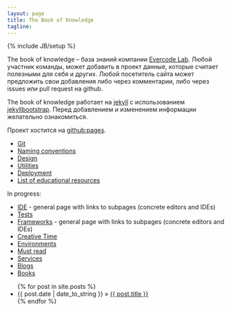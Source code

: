 ```yaml
---
layout: page
title: The Book of Knowledge
tagline: 
---
```

{% include JB/setup %}

The book of knowledge – база знаний компании [Evercode Lab](http://www.evercodelab.com). Любой участник команды, может добавить в проект данные, которые считает полезными для себя и других. Любой посетитель сайта может предложить свои добавления либо через комментарии, либо через issues или pull request на github.

The book of knowledge работает на [jekyll](https://github.com/mojombo/jekyll) с использованием [jekyllbootstrap](http://jekyllbootstrap.com/). Перед добавлением и изменением информации желательно ознакомиться.

Проект хостится на [github:pages](http://pages.github.com/).


* [Git](/pages/git.html)
* [Naming conventions](/pages/naming-conventions.html)
* [Design](/pages/design.html)
* [Utilities](/pages/utilities.html)
* [Deployment](/pages/deployment.html)
* [List of educational resources](/pages/educational-resources.html)

In progress:

* [IDE](/pages/ide.html) - general page with links to subpages (concrete editors and IDEs)
* [Tests](/pages/tests.html)
* [Frameworks](/pages/frameworks.html) - general page with links to subpages (concrete editors and IDEs)
* [Creative Time](/pages/creative-time.html)
* [Environments](/pages/environments.html)
* [Must read](/pages/must-read.html)
* [Services](/pages/services.html)
* [Blogs](/pages/blogs.html)
* [Books](/pages/books.html)


<ul class="posts">
  {% for post in site.posts %}
    <li><span>{{ post.date | date_to_string }}</span> &raquo; <a href="{{ BASE_PATH }}{{ post.url }}">{{ post.title }}</a></li>
  {% endfor %}
</ul>

